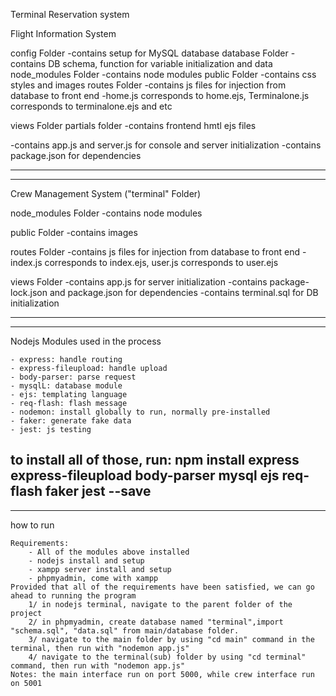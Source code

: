 Terminal Reservation system

Flight Information System

config Folder
	-contains setup for MySQL database
database Folder
	-contains DB schema, function for variable initialization and data
node_modules Folder
	-contains node modules
public Folder
	-contains css styles and images
routes Folder
	-contains js files for injection from database to front end
	-home.js corresponds to home.ejs, Terminalone.js corresponds to terminalone.ejs and etc

views Folder
	partials folder
		-contains frontend hmtl ejs files

-contains app.js and server.js for console and server initialization
-contains package.json for dependencies

----------------------------------------------------------------------------------------------------------
----------------------------------------------------------------------------------------------------------

Crew Management System ("terminal" Folder)

node_modules Folder
	-contains node modules

public Folder
	-contains images

routes Folder
	-contains js files for injection from database to front end
	-index.js corresponds to index.ejs, user.js corresponds to user.ejs

views Folder
	-contains app.js for server initialization
	-contains package-lock.json and package.json for dependencies
	-contains terminal.sql for DB initialization

----------------------------------------------------------------------------------------------------------
----------------------------------------------------------------------------------------------------------
Nodejs Modules used in the process

	- express: handle routing
   	- express-fileupload: handle upload
   	- body-parser: parse request
   	- mysqlL: database module
   	- ejs: templating language
   	- req-flash: flash message
   	- nodemon: install globally to run, normally pre-installed
	- faker: generate fake data
	- jest: js testing
to install all of those, run: npm install express express-fileupload body-parser mysql ejs req-flash faker jest --save
----------------------------------------------------------------------------------------------------------
----------------------------------------------------------------------------------------------------------
how to run

	Requirements:
		- All of the modules above installed
		- nodejs install and setup
		- xampp server install and setup
		- phpmyadmin, come with xampp
	Provided that all of the requirements have been satisfied, we can go ahead to running the program
		1/ in nodejs terminal, navigate to the parent folder of the project
		2/ in phpmyadmin, create database named "terminal",import "schema.sql", "data.sql" from main/database folder. 
		3/ navigate to the main folder by using "cd main" command in the terminal, then run with "nodemon app.js"
		4/ navigate to the terminal(sub) folder by using "cd terminal" command, then run with "nodemon app.js"
	Notes: the main interface run on port 5000, while crew interface run on 5001		
	